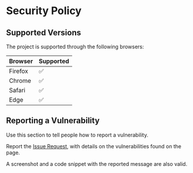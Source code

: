 # Security Policy

## Supported Versions

The project is supported through the following browsers:

| Browser | Supported          |
| ------- | ------------------ |
| Firefox | :white_check_mark: |
| Chrome  | :white_check_mark: |
| Safari  | :white_check_mark: |
| Edge    | :white_check_mark: |

## Reporting a Vulnerability

Use this section to tell people how to report a vulnerability.

Report the [Issue Request](https://github.com/visualmodo/icons/issues/new?assignees=&labels=&template=bug_report.md&title=), with details on the vulnerabilities found on the page.

A screenshot and a code snippet with the reported message are also valid.
